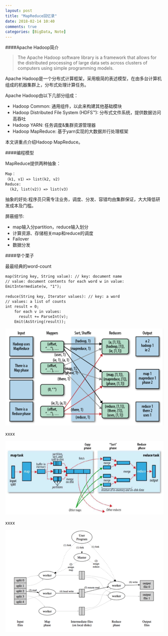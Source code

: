 ```yaml
---
layout: post
title: "MapReduce回忆录"
date: 2018-02-14 10:40
comments: true
categories: [BigData, Note]
---
```


####Apache Hadoop简介

>The Apache Hadoop software library is a framework that allows for the distributed processing of large data sets across clusters of computers using simple programming models. 

Apache Hadoop是一个分布式计算框架，采用极简的表述模型，在由多台计算机组成的机器集群上，分布式处理计算任务。

Apache Hadoop由以下几部分组成：

* Hadoop Common: 通用组件，以此来构建其他基础模块
* Hadoop Distributed File System (HDFS™): 分布式文件系统，提供数据访问高吞吐
* Hadoop YARN: 任务调度&集群资源管理器
* Hadoop MapReduce: 基于yarn实现的大数据并行处理框架

本文讲重点介绍Hadoop MapReduce。


####编程模型

MapReduce提供两种抽象：

	Map：
	（k1, v1）=> list(k2, v2)
	Reduce:
	  (k2, list(v2)) => list(v3)

抽象的好处:程序员只需专注业务，调度、分发、容错均由集群保证，大大降低研发成本及门槛。

屏蔽细节:

+  map输入分partition，reduce输入划分
+  计算资源、存储相关map和reduce的调度
+  Failover
+  数据分发

####举个栗子

最最经典的word-count

	map(String key, String value): // key: document name
	// value: document contents for each word w in value:
	EmitIntermediate(w, "1");

	reduce(String key, Iterator values): // key: a word
	// values: a list of counts
	int result = 0;
	    for each v in values:
	      result += ParseInt(v);
	    Emit(AsString(result));

<div class="image-div"> <img class="content-image" src="/static/img/mapreduce1.png" alt="x" /> </div>

xxxx

<div class="image-div"> <img class="content-image" src="/static/img/mapreduce2.png" alt="x" /> </div>

xxxx

<div class="image-div"> <img class="content-image" src="/static/img/mapreduce3.png" alt="x" /> </div>
